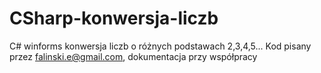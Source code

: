 # CSharp-konwersja-liczb
C# winforms konwersja liczb o różnych podstawach 2,3,4,5... Kod pisany przez falinski.e@gmail.com, dokumentacja przy współpracy
